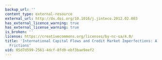 ```yaml
---
backup_url: ''
content_type: external-resource
external_url: http://dx.doi.org/10.1016/j.jinteco.2012.02.003
has_external_licence_warning: true
has_external_license_warning: true
is_broken: ''
license: https://creativecommons.org/licenses/by-nc-sa/4.0/
title: 'International Capital Flows and Credit Market Imperfections: A Tale of Two
  Frictions'
uid: 05d7d599-2561-4dcf-8fd9-ebf3bae9eef2
---
```

